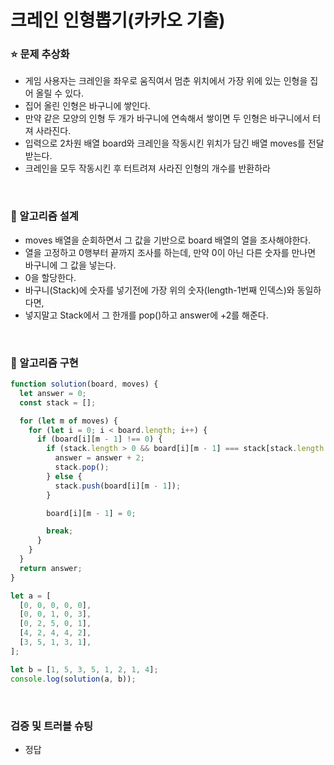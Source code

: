 # 크레인 인형뽑기(카카오 기출)

### :star: 문제 추상화

- 게임 사용자는 크레인을 좌우로 움직여서 멈춘 위치에서 가장 위에 있는 인형을 집어 올릴 수 있다.
- 집어 올린 인형은 바구니에 쌓인다.
- 만약 같은 모양의 인형 두 개가 바구니에 연속해서 쌓이면 두 인형은 바구니에서 터져 사라진다.
- 입력으로 2차원 배열 board와 크레인을 작동시킨 위치가 담긴 배열 moves를 전달받는다.
- 크레인을 모두 작동시킨 후 터트려져 사라진 인형의 개수를 반환하라

<br>

### :wrench: 알고리즘 설계

- moves 배열을 순회하면서 그 값을 기반으로 board 배열의 열을 조사해야한다.
- 열을 고정하고 0행부터 끝까지 조사를 하는데, 만약 0이 아닌 다른 숫자를 만나면 바구니에 그 값을 넣는다.
- 0을 할당한다.
- 바구니(Stack)에 숫자를 넣기전에 가장 위의 숫자(length-1번째 인덱스)와 동일하다면,
- 넣지말고 Stack에서 그 한개를 pop()하고 answer에 +2를 해준다.

<br>

### :hammer: 알고리즘 구현

```js
function solution(board, moves) {
  let answer = 0;
  const stack = [];

  for (let m of moves) {
    for (let i = 0; i < board.length; i++) {
      if (board[i][m - 1] !== 0) {
        if (stack.length > 0 && board[i][m - 1] === stack[stack.length - 1]) {
          answer = answer + 2;
          stack.pop();
        } else {
          stack.push(board[i][m - 1]);
        }

        board[i][m - 1] = 0;

        break;
      }
    }
  }
  return answer;
}

let a = [
  [0, 0, 0, 0, 0],
  [0, 0, 1, 0, 3],
  [0, 2, 5, 0, 1],
  [4, 2, 4, 4, 2],
  [3, 5, 1, 3, 1],
];

let b = [1, 5, 3, 5, 1, 2, 1, 4];
console.log(solution(a, b));
```

<br>

### 검증 및 트러블 슈팅

- 정답
